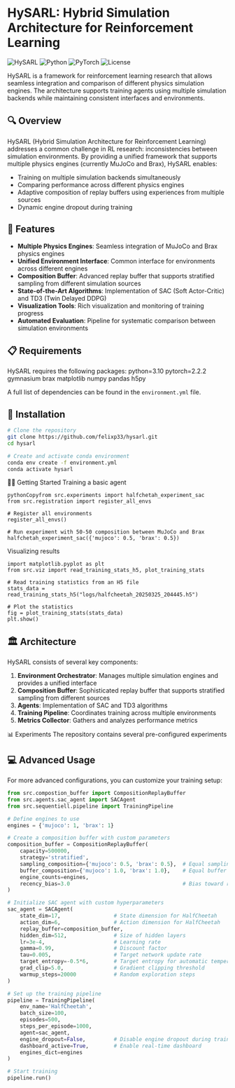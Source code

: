 # HySARL: Hybrid Simulation Architecture for Reinforcement Learning

![HySARL](https://img.shields.io/badge/HySARL-Reinforcement_Learning-blue)
![Python](https://img.shields.io/badge/Python-3.10-green)
![PyTorch](https://img.shields.io/badge/PyTorch-2.2.2-orange)
![License](https://img.shields.io/badge/License-MIT-lightgrey)

HySARL is a framework for reinforcement learning research that allows seamless integration and comparison of different physics simulation engines. The architecture supports training agents using multiple simulation backends while maintaining consistent interfaces and environments.

## 🔍 Overview

HySARL (Hybrid Simulation Architecture for Reinforcement Learning) addresses a common challenge in RL research: inconsistencies between simulation environments. By providing a unified framework that supports multiple physics engines (currently MuJoCo and Brax), HySARL enables:

- Training on multiple simulation backends simultaneously
- Comparing performance across different physics engines
- Adaptive composition of replay buffers using experiences from multiple sources
- Dynamic engine dropout during training

## 🚀 Features

- **Multiple Physics Engines**: Seamless integration of MuJoCo and Brax physics engines
- **Unified Environment Interface**: Common interface for environments across different engines
- **Composition Buffer**: Advanced replay buffer that supports stratified sampling from different simulation sources
- **State-of-the-Art Algorithms**: Implementation of SAC (Soft Actor-Critic) and TD3 (Twin Delayed DDPG)
- **Visualization Tools**: Rich visualization and monitoring of training progress
- **Automated Evaluation**: Pipeline for systematic comparison between simulation environments

## 📋 Requirements

HySARL requires the following packages:
python=3.10
pytorch=2.2.2
gymnasium
brax
matplotlib
numpy
pandas
h5py

A full list of dependencies can be found in the `environment.yml` file.

## 🔧 Installation

```bash
# Clone the repository
git clone https://github.com/felixp33/hysarl.git
cd hysarl

# Create and activate conda environment
conda env create -f environment.yml
conda activate hysarl
```

🏃‍♂️ Getting Started
Training a basic agent
```
pythonCopyfrom src.experiments import halfchetah_experiment_sac
from src.registration import register_all_envs

# Register all environments
register_all_envs()

# Run experiment with 50-50 composition between MuJoCo and Brax
halfchetah_experiment_sac({'mujoco': 0.5, 'brax': 0.5})
```

Visualizing results
```
import matplotlib.pyplot as plt
from src.viz import read_training_stats_h5, plot_training_stats

# Read training statistics from an H5 file
stats_data = read_training_stats_h5("logs/halfcheetah_20250325_204445.h5")

# Plot the statistics
fig = plot_training_stats(stats_data)
plt.show()

```

## 🏛️ Architecture

HySARL consists of several key components:

1. **Environment Orchestrator**: Manages multiple simulation engines and provides a unified interface
2. **Composition Buffer**: Sophisticated replay buffer that supports stratified sampling from different sources
3. **Agents**: Implementation of SAC and TD3 algorithms
4. **Training Pipeline**: Coordinates training across multiple environments
5. **Metrics Collector**: Gathers and analyzes performance metrics

📊 Experiments
The repository contains several pre-configured experiments



## 💻 Advanced Usage

For more advanced configurations, you can customize your training setup:

```python
from src.compostion_buffer import CompositionReplayBuffer
from src.agents.sac_agent import SACAgent
from src.sequentiell.pipeline import TrainingPipeline

# Define engines to use
engines = {'mujoco': 1, 'brax': 1}

# Create a composition buffer with custom parameters
composition_buffer = CompositionReplayBuffer(
    capacity=500000,
    strategy='stratified',
    sampling_composition={'mujoco': 0.5, 'brax': 0.5},  # Equal sampling from both engines
    buffer_composition={'mujoco': 1.0, 'brax': 1.0},    # Equal buffer space allocation
    engine_counts=engines,
    recency_bias=3.0                                    # Bias toward recent experiences
)

# Initialize SAC agent with custom hyperparameters
sac_agent = SACAgent(
    state_dim=17,                 # State dimension for HalfCheetah
    action_dim=6,                 # Action dimension for HalfCheetah
    replay_buffer=composition_buffer,
    hidden_dim=512,               # Size of hidden layers
    lr=3e-4,                      # Learning rate
    gamma=0.99,                   # Discount factor
    tau=0.005,                    # Target network update rate
    target_entropy=-0.5*6,        # Target entropy for automatic temperature tuning
    grad_clip=5.0,                # Gradient clipping threshold
    warmup_steps=20000            # Random exploration steps
)

# Set up the training pipeline
pipeline = TrainingPipeline(
    env_name='HalfCheetah',
    batch_size=100,
    episodes=500,
    steps_per_episode=1000,
    agent=sac_agent,
    engine_dropout=False,         # Disable engine dropout during training
    dashboard_active=True,        # Enable real-time dashboard
    engines_dict=engines
)

# Start training
pipeline.run()

```
